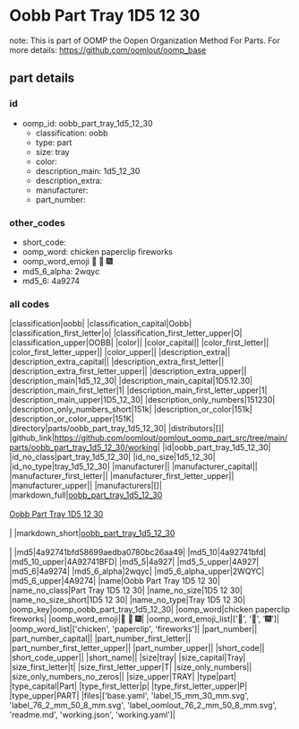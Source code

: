 # Oobb Part Tray 1D5 12 30  

note: This is part of OOMP the Oopen Organization Method For Parts. For more details: https://github.com/oomlout/oomp_base

##  part details





### id
* oomp_id: oobb_part_tray_1d5_12_30
  * classification: oobb
  * type: part
  * size: tray
  * color: 
  * description_main: 1d5_12_30
  * description_extra: 
  * manufacturer: 
  * part_number: 

### other_codes
* short_code: 
* oomp_word: chicken paperclip fireworks
* oomp_word_emoji :chicken: :paperclip: :fireworks:
* md5_6_alpha: 2wqyc
* md5_6: 4a9274

### all codes 
|classification|oobb|
|classification_capital|Oobb|
|classification_first_letter|o|
|classification_first_letter_upper|O|
|classification_upper|OOBB|
|color||
|color_capital||
|color_first_letter||
|color_first_letter_upper||
|color_upper||
|description_extra||
|description_extra_capital||
|description_extra_first_letter||
|description_extra_first_letter_upper||
|description_extra_upper||
|description_main|1d5_12_30|
|description_main_capital|1D5.12.30|
|description_main_first_letter|1|
|description_main_first_letter_upper|1|
|description_main_upper|1D5_12_30|
|description_only_numbers|151230|
|description_only_numbers_short|151k|
|description_or_color|151k|
|description_or_color_upper|151K|
|directory|parts/oobb_part_tray_1d5_12_30|
|distributors|[]|
|github_link|https://github.com/oomlout/oomlout_oomp_part_src/tree/main/parts/oobb_part_tray_1d5_12_30/working|
|id|oobb_part_tray_1d5_12_30|
|id_no_class|part_tray_1d5_12_30|
|id_no_size|1d5_12_30|
|id_no_type|tray_1d5_12_30|
|manufacturer||
|manufacturer_capital||
|manufacturer_first_letter||
|manufacturer_first_letter_upper||
|manufacturer_upper||
|manufacturers|[]|
|markdown_full|[oobb_part_tray_1d5_12_30](https://github.com/oomlout/oomlout_oomp_part_src/tree/main/parts/oobb_part_tray_1d5_12_30/working)<br>[](https://github.com/oomlout/oomlout_oomp_part_src/tree/main/parts/oobb_part_tray_1d5_12_30/working)<br>[Oobb Part Tray 1D5 12 30](https://github.com/oomlout/oomlout_oomp_part_src/tree/main/parts/oobb_part_tray_1d5_12_30/working)<br><br>|
|markdown_short|[oobb_part_tray_1d5_12_30](https://github.com/oomlout/oomlout_oomp_part_src/tree/main/parts/oobb_part_tray_1d5_12_30/working)<br><br>|
|md5|4a92741bfd58699aedba0780bc26aa49|
|md5_10|4a92741bfd|
|md5_10_upper|4A92741BFD|
|md5_5|4a927|
|md5_5_upper|4A927|
|md5_6|4a9274|
|md5_6_alpha|2wqyc|
|md5_6_alpha_upper|2WQYC|
|md5_6_upper|4A9274|
|name|Oobb Part Tray 1D5 12 30|
|name_no_class|Part Tray 1D5 12 30|
|name_no_size|1D5 12 30|
|name_no_size_short|1D5 12 30|
|name_no_type|Tray 1D5 12 30|
|oomp_key|oomp_oobb_part_tray_1d5_12_30|
|oomp_word|chicken paperclip fireworks|
|oomp_word_emoji|:chicken: :paperclip: :fireworks:|
|oomp_word_emoji_list|[':chicken:', ':paperclip:', ':fireworks:']|
|oomp_word_list|['chicken', 'paperclip', 'fireworks']|
|part_number||
|part_number_capital||
|part_number_first_letter||
|part_number_first_letter_upper||
|part_number_upper||
|short_code||
|short_code_upper||
|short_name||
|size|tray|
|size_capital|Tray|
|size_first_letter|t|
|size_first_letter_upper|T|
|size_only_numbers||
|size_only_numbers_no_zeros||
|size_upper|TRAY|
|type|part|
|type_capital|Part|
|type_first_letter|p|
|type_first_letter_upper|P|
|type_upper|PART|
|files|['base.yaml', 'label_15_mm_30_mm.svg', 'label_76_2_mm_50_8_mm.svg', 'label_oomlout_76_2_mm_50_8_mm.svg', 'readme.md', 'working.json', 'working.yaml']|
